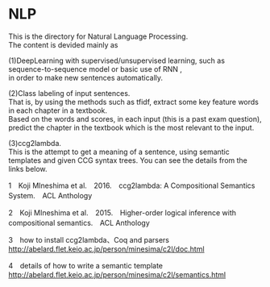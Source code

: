 # NLP
This is the directory for Natural Language Processing.  
The content is devided mainly as  
  
(1)DeepLearning with supervised/unsupervised learning, such as sequence-to-sequence model or basic use of RNN ,   
in order to make new sentences automatically.  
  
(2)Class labeling of input sentences.   
That is, by using the methods such as tfidf, extract some key feature words in each chapter in a textbook.   
Based on the words and scores, in each input (this is a past exam question),  predict the chapter in the textbook which is the most relevant to the input.

(3)ccg2lambda.  
This is the attempt to get a meaning of a sentence, using semantic templates and given CCG syntax trees.
You can see the details from the links below.

1　Koji MIneshima et al.　2016.　ccg2lambda: A Compositional Semantics System.　ACL Anthology

2　Koji MIneshima et al.　2015.　Higher-order logical inference with compositional semantics.　ACL Anthology

3　how to install ccg2lambda、Coq and parsers　　
　http://abelard.flet.keio.ac.jp/person/minesima/c2l/doc.html

4　details of how to write a semantic template
http://abelard.flet.keio.ac.jp/person/minesima/c2l/semantics.html
